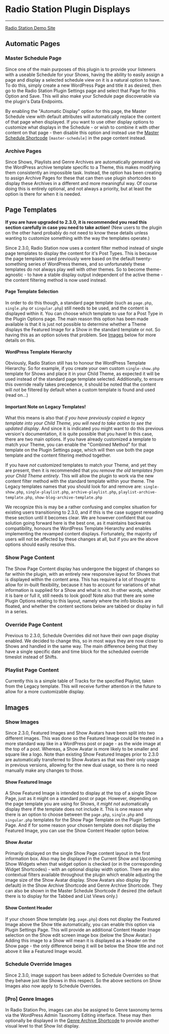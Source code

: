 # Radio Station Plugin Displays

***

[Radio Station Demo Site](http://radiostationdemo.com)


## Automatic Pages

### Master Schedule Page
Since one of the main purposes of this plugin is to provide your listeners with a useable Schedule for your Shows, having the ability to easily assign a page and display a selected schedule view on it is a natural option to have. To do this, simply create a new WordPress Page and title it as desired, then go to the Radio Station Plugin Settings page and select that Page for this Option and Save. This will also make your Schedule page discoverable via the plugin's Data Endpoints.

By enabling the "Automatic Display" option for this page, the Master Schedule view with default attributes will automatically replace the content of that page when displayed. If you want to use other display options to customize what displays in the Schedule - or wish to combine it with other content on that page - then disable this option and instead use the [Master Schedule Shortcode](./Shortcodes.md#master-schedule-shortcode) `[master-schedule]` in the page content instead.


### Archive Pages
Since Shows, Playlists and Genre Archives are automatically generated via the WordPress archive template specific to a Theme, this makes modifying them consistently an impossible task. Instead, the option has been creating to assign Archive Pages for these that can then use plugin shortcodes to display these Archives in a different and more meaningful way. Of course doing this is entirely optional, and not always a priority, but at least the option is there for when it is needed. 


## Page Templates

**If you are have upgraded to 2.3.0, it is recommended you read this section carefully in case you need to take action!** (New users to the plugin on the other hand probably do not need to know these details unless wanting to customize something with the way the templates operate.)

Since 2.3.0, Radio Station now uses a content filter method instead of single page templates to display the content for it's Post Types. This is because the page templates used previously were based on the default twenty-something series of WordPress themes, and so unfortunately these templates do not always play well with other themes. So to become theme-agnostic - to have a stable display output independent of the active theme - the content filtering method is now used instead. 

#### Page Template Selection
In order to do this though, a standard page template (such as `page.php`, `single.php` or `singular.php`) still needs to be used, and the content is displayed within it. You can choose which template to use for a Post Type in the Plugin Options page. The main reason this option has been made available is that it is just not possible to determine whether a Theme displays the Featured Image for a Show in the standard template or not. So having this as an option solves that problem. See [Images](#show-images) below for more details on this.

#### WordPress Template Hierarchy
Obviously, Radio Station still has to honour the WordPress Template Hierarchy. So for example, if you create your own custom `single-show.php` template for Shows and place it in your Child Theme, as expected it will be used instead of the standard page template selected. Additionally, to ensure this override really takes precedence, it should be noted that the content will *not* be filtered by default when a custom template is found and used (read on...)

#### Important Note on Legacy Templates!
What this means is also that *if you have previously copied a legacy template into your Child Theme, you will need to take action to see the updated display*. And since it is indicated you might want to do this previous version's documentation, it is quite possible that you have! In this case, there are two main options. If you have already customized a template to match your Theme, you can enable the "Combined Method" for that template on the Plugin Settings page, which will then use both the page template and the content filtering method together.  

If you have *not* customized templates to match your Theme, and yet they are present, then it is recommended that you *remove the old templates from your Child Theme entirely*. This will allow the plugin to work via the new content filter method with the standard template within your theme. The Legacy templates names that you should look for and remove are: `single-show.php`, `single-playlist.php`, `archive-playlist.php`, `playlist-archive-template.php`, `show-blog-archive-template.php`

We recognize this is may be a rather confusing and complex situation for existing users transitioning to 2.3.0, and if this is the case suggest rereading these section until it becomes clear. We are however confident that our solution going forward here is the best one, as it maintains backwards compatibility, honours the WordPress Template Hierarchy and enables implementing the revamped content displays. Fortunately, the majority of users will not be affected by these changes at all, but if you are the above options should easily resolve this.


### Show Page Content
The Show Page Content display has undergone the biggest of changes so far within the plugin, with an entirely new responsive layout for Shows that is displayed within the content area. This has required  a lot of thought to allow for in-built flexibility, because it has to account for variations of what information is supplied for a Show and what is not. In other words, whether it is bare or full it, still needs to look good! Note also that there are some Plugin Options relating to this layout, namely where the info blocks are floated, and whether the content sections below are tabbed or display in full in a series.

### Override Page Content
Previous to 2.3.0, Schedule Overrides did not have their own page display enabled. We decided to change this, so in most ways they are now closer to Shows and handled in the same way. The main difference being that they have a single specific date and time block for the scheduled override timeslot instead of Shifts. 

### Playlist Page Content
Currently this is a simple table of Tracks for the specified Playlist, taken from the Legacy template. This will receive further attention in the future to allow for a more customizable display.


## Images

### Show Images
Since 2.3.0, Featured Images and Show Avatars have been split into two different images. This was done so the Featured Image could be treated in a more standard way like in a WordPress post or page - as the wide image at the top of a post. Whereas, a Show Avatar is more likely to be smaller and square like a logo. Note than existing Show Featured Images prior to 2.3.0 are automatically transferred to Show Avatars as that was their only usage in previous versions, allowing for the new dual usage, so there is no need manually make any changes to those. 

#### Show Featured Image
A Show Featured Image is intended to display at the top of a single Show Page, just as it might on a standard post or page. However, depending on the page template you are using for Shows, it *might not* automatically display there if the template does not include it. This is one reason why there is an option to choose between the `page.php`, `single.php` and `singular.php` templates for the Show Page Template on the Plugin Settings Page. And if for some reason your chosen template does not display the Featured Image, you can use the Show Content Header option below.

#### Show Avatar
Primarily displayed on the single Show Page content layout in the first information box. Also may be displayed in the Current Show and Upcoming Show Widgets when that widget option is checked (or in the corresponding Widget Shortcodes) - with an optional display width option. There are also contextual filters available throughout the plugin which enable adjusting the image size of the Show Avatar display. Show Avatars also display (by default) in the Show Archive Shortcode and Genre Archive Shortcode. They can also be shown in the Master Schedule Shortcode if desired (the default there is to display for the Tabbed and List Views only.)

#### Show Content Header
If your chosen Show template (eg. `page.php`) does not display the Featured Image above the Show title automatically, you can enable this option via Plugin Settings Page. This will provide an additional Content Header Image selection on the Show edit screen image box (below the Show Avatar.) Adding this image to a Show will mean it is displayed as a Header on the Show page - the only difference being it will be below the Show title and not above it like a Featured Image would.

### Schedule Override Images
Since 2.3.0, image support has been added to Schedule Overrides so that they behave just like Shows in this respect. So the above sections on Show Images also now apply to Schedule Overrides.

### [Pro] Genre Images
In Radio Station Pro, images can also be assigned to Genre taxonomy terms via the WordPress Admin Taxonomy Editing interface. These may then optionally be displayed in the [Genre Archive Shortcode](./Shortcodes.md#genre-archives-shortcode) to provide another visual level to that Show list display. 
